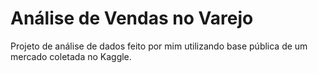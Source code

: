 # Análise de Vendas no Varejo
Projeto de análise de dados feito por mim utilizando base pública de um mercado coletada no Kaggle.
